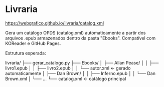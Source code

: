 # Livraria

https://webgrafico.github.io/livraria/catalog.xml

Gera um catálogo OPDS (catalog.xml) automaticamente a partir dos arquivos .epub
armazenados dentro da pasta "Ebooks". Compatível com KOReader e GitHub Pages.

Estrutura esperada:

livraria/
├── gerar_catalogo.py
├── Ebooks/
│   ├── Allan Pease/
│   │   ├── livro1.epub
│   │   ├── livro2.epub
│   │   └── autor.xml   ← gerado automaticamente
│   ├── Dan Brown/
│   │   ├── Inferno.epub
│   │   └── Dan Brown.xml
│   └── ...
└── catalog.xml  ← catálogo principal
